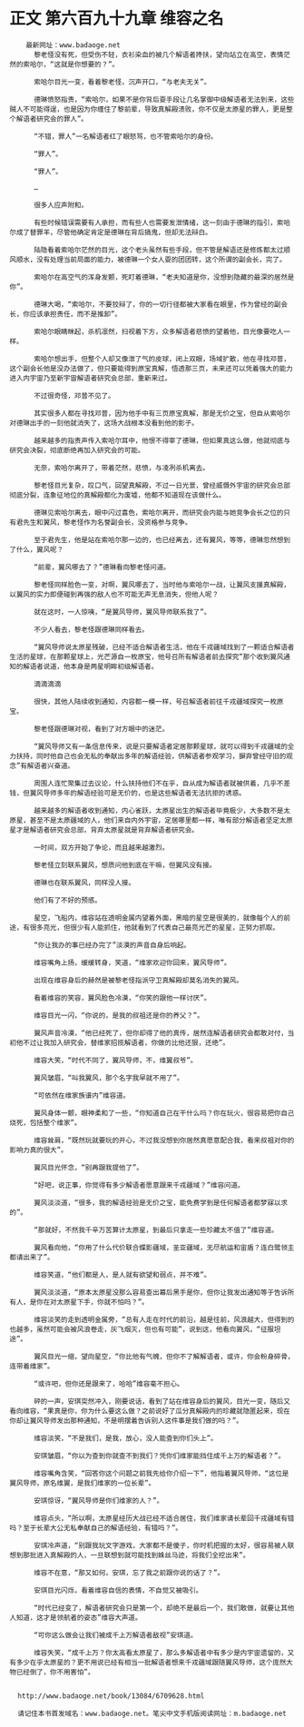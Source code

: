 # 正文 第六百九十九章 维容之名
        最新网址：www.badaoge.net
          黎老怪没有死，但受伤不轻，衣衫染血的被几个解语者搀扶，望向站立在高空，表情茫然的索哈尔，“这就是你想要的？”。
      
          索哈尔目光一变，看着黎老怪，沉声开口，“与老夫无关”。
      
          德琳愤怒指责，“索哈尔，如果不是你背后耍手段让几名掌御中级解语者无法到来，这些贼人不可能得逞，也是因为你缠住了黎前辈，导致真解殿溃败，你不仅是太原星的罪人，更是整个解语者研究会的罪人”。
      
          “不错，罪人”一名解语者红了眼怒骂，也不管索哈尔的身份。
      
          “罪人”。
      
          “罪人”。
      
          …
      
          很多人应声附和。
      
          有些时候错误需要有人承担，而有些人也需要发泄情绪，这一刻由于德琳的指引，索哈尔成了替罪羊，尽管他确定肯定是德琳在背后搞鬼，但却无法辩白。
      
          陆隐看着索哈尔茫然的目光，这个老头虽然有些手段，但不管是解语还是修炼都太过顺风顺水，没有处理当前局面的能力，被德琳一个女人耍的团团转，这个所谓的副会长，完了。
      
          索哈尔在高空气的浑身发颤，死盯着德琳，“老夫知道是你，没想到隐藏的最深的居然是你”。
      
          德琳大喝，“索哈尔，不要狡辩了，你的一切行径都被大家看在眼里，作为曾经的副会长，你应该承担责任，而不是推卸”。
      
          索哈尔眼睛眯起，杀机凛然，扫视着下方，众多解语者悲愤的望着他，目光像要吃人一样。
      
          索哈尔想出手，但整个人却又像泄了气的皮球，闭上双眼，场域扩散，他在寻找邓普，这个副会长他是没办法做了，但只要能得到原宝真解，悟透那三页，未来还可以凭着强大的能力进入内宇宙乃至新宇宙解语者研究会总部，重新来过。
      
          不过很奇怪，邓普不见了。
      
          其实很多人都在寻找邓普，因为他手中有三页原宝真解，那是无价之宝，但自从索哈尔对德琳出手的一刻他就消失了，这场大战根本没看到他的影子。
      
          越来越多的指责声传入索哈尔耳中，他恨不得宰了德琳，但如果真这么做，他就彻底与研究会决裂，彻底断绝再加入研究会的可能。
      
          无奈，索哈尔离开了，带着茫然，悲愤，与凌冽杀机离去。
      
          黎老怪目光复杂，叹口气，回望真解殿，不过一日光景，曾经威慑外宇宙的研究会总部彻底分裂，连象征地位的真解殿都化为废墟，他都不知道现在该做什么。
      
          德琳见索哈尔离去，眼中闪过喜色，索哈尔离开，而研究会内能与她竞争会长之位的只有君先生和翼风，黎老怪作为名誉副会长，没资格参与竞争。
      
          至于君先生，他是站在索哈尔那一边的，也已经离去，还有翼风，等等，德琳忽然想到了什么，翼风呢？
      
          “前辈，翼风哪去了？”德琳看向黎老怪问道。
      
          黎老怪同样脸色一变，对啊，翼风哪去了，当时他与索哈尔一战，让翼风支援真解殿，以翼风的实力即便碰到再强的敌人也不可能无声无息消失，但他人呢？
      
          就在这时，一人惊咦，“是翼风导师，翼风导师联系我了”。
      
          不少人看去，黎老怪跟德琳同样看去。
      
          “翼风导师说太原星残破，已经不适合解语者生活，他在千戎疆域找到了一颗适合解语者生活的星球，在那颗星球上，光芒源自一枚原宝，他号召所有解语者前去探究”那个收到翼风通知的解语者说道，他本身是两星明眸初级解语者。
      
          滴滴滴滴
      
          很快，其他人陆续收到通知，内容都一模一样，号召解语者前往千戎疆域探究一枚原宝。
      
          黎老怪跟德琳对视，看到了对方眼中的迷茫。
      
          “翼风导师又有一条信息传来，说是只要解语者定居那颗星球，就可以得到千戎疆域的全力扶持，同时他自己也会无私的奉献出多年的解语经验，供解语者参观学习，摒弃曾经守旧的观念”有解语者兴奋道。
      
          周围人连忙聚集过去议论，什么扶持他们不在乎，自从成为解语者就被供着，几乎不差钱，但翼风导师多年的解语经验可是无价的，也是这些解语者无法抗拒的诱惑。
      
          越来越多的解语者收到通知，内心雀跃，太原星出生的解语者毕竟极少，大多数不是太原星，甚至不是太原疆域的人，他们来自内外宇宙，定居哪里都一样，唯有部分解语者坚定太原星才是解语者研究会总部，背弃太原星就是背弃解语者研究会。
      
          一时间，双方开始了争论，而且越来越激烈。
      
          黎老怪立刻联系翼风，想质问他到底在干嘛，但翼风没有接。
      
          德琳也在联系翼风，同样没人接。
      
          他们有了不好的预感。
      
          星空，飞船内，维容站在透明金属内望着外面，黑暗的星空是很美的，就像每个人的前途，有很多亮光，但很少有人能抓住，他就看到了代表自己最亮光芒的星星，正努力抓取。
      
          “你让我办的事已经办完了”淡漠的声音自身后响起。
      
          维容嘴角上扬，缓缓转身，笑道，“维家欢迎你回来，翼风导师”。
      
          出现在维容身后的赫然是被黎老怪指派守卫真解殿却莫名消失的翼风。
      
          看着维容的笑容，翼风脸色冷漠，“你笑的跟他一样讨厌”。
      
          维容目光一闪，“你说的，是我的叔祖还是你的养父？”。
      
          翼风声音冷漠，“他已经死了，但你却得了他的真传，居然连解语者研究会都敢对付，当初他不过让我加入研究会，替维家招揽解语者，你做的比他还狠，还绝”。
      
          维容大笑，“时代不同了，翼风导师，不，维翼叔爷”。
      
          翼风皱眉，“叫我翼风，那个名字我早就不用了”。
      
          “可依然在维家族谱内”维容道。
      
          翼风身体一颤，眼神柔和了一些，“你知道自己在干什么吗？你在玩火，很容易把你自己烧死，包括整个维家”。
      
          维容耸肩，“既然玩就要玩的开心，不过我没想到你居然真愿意配合我，看来叔祖对你的影响力真的很大”。
      
          翼风目光怀念，“别再跟我提他了”。
      
          “好吧，说正事，你觉得有多少解语者愿意跟来千戎疆域？”维容问道。
      
          翼风淡淡道，“很多，我的解语经验是无价之宝，能免费学到是任何解语者都梦寐以求的”。
      
          “那就好，不然我千辛万苦算计太原星，到最后只拿走一些珍藏太不值了”维容道。
      
          翼风看向他，“你用了什么代价联合蝶影疆域，圣亚疆域，无尽航运和宙盾？连白鹭领主都请出来了”。
      
          维容笑道，“他们都是人，是人就有欲望和弱点，并不难”。
      
          翼风淡淡道，“原本太原星没那么容易查出幕后黑手是你，但你让我发出通知等于告诉所有人，是你在对太原星下手，你就不怕吗？”。
      
          维容淡笑的走到透明金属旁，“总有人走在时代的前沿，越是往前，风浪越大，但得到的也越多，虽然可能会被风浪卷走，灰飞烟灭，但也有可能”，说到这，他看向翼风，“征服坦途”。
      
          翼风目光一缩，望向星空，“你比他有气魄，但你不了解解语者，或许，你会粉身碎骨，连带着维家”。
      
          “或许吧，但你还是跟来了，哈哈”维容毫不担心。
      
          砰的一声，安琪突然冲入，刚要说话，看到了站在维容身后的翼风，目光一变，随后又看向维容，“果真是你，你为什么要这么做？之前说好了瓜分真解殿内的珍藏就隐匿起来，现在你却让翼风导师发出那种通知，不是明摆着告诉别人这件事是我们做的吗？”。
      
          维容淡笑，“不是我们，是我，放心，没人能查到你们头上”。
      
          安琪皱眉，“你以为查到你就查不到我们？凭你们维家能挡住成千上万的解语者？”。
      
          维容嘴角含笑，“回答你这个问题之前我先给你介绍一下”，他指着翼风导师，“这位是翼风导师，原名维翼，是我们维家的一位长辈”。
      
          安琪惊讶，“翼风导师是你们维家的人？”。
      
          维容点头，“所以啊，太原星经历大战已经不适合居住，我们维家请长辈回千戎疆域有错吗？至于长辈大公无私奉献自己的解语经验，有错吗？”。
      
          安琪冷声道，“别跟我玩文字游戏，大家都不是傻子，你时机把握的太好，很容易被人联想到那批进入真解殿的人，一旦联想到就可能找到蛛丝马迹，将我们全挖出来”。
      
          维容不在意，“那又如何，安琪，忘了我之前跟你说的话了？”。
      
          安琪目光闪烁，看着维容自信的表情，不自觉又被吸引。
      
          “时代已经变了，解语者研究会只是第一个，却绝不是最后一个，我们敢做，就要让其他人知道，这才是领航者的姿态”维容大声道。
      
          “可你这么做会让我们被成千上万解语者敌视”安琪道。
      
          维容失笑，“成千上万？你太高看太原星了，那么多解语者中有多少是内宇宙遗留的，又有多少在乎太原星的？更不用说已经有相当一批解语者想来千戎疆域跟随翼风导师，这个庞然大物已经倒了，你不用害怕”。
      
      
      http://www.badaoge.net/book/13084/6709628.html
      
      请记住本书首发域名：www.badaoge.net。笔尖中文手机版阅读网址：m.badaoge.net